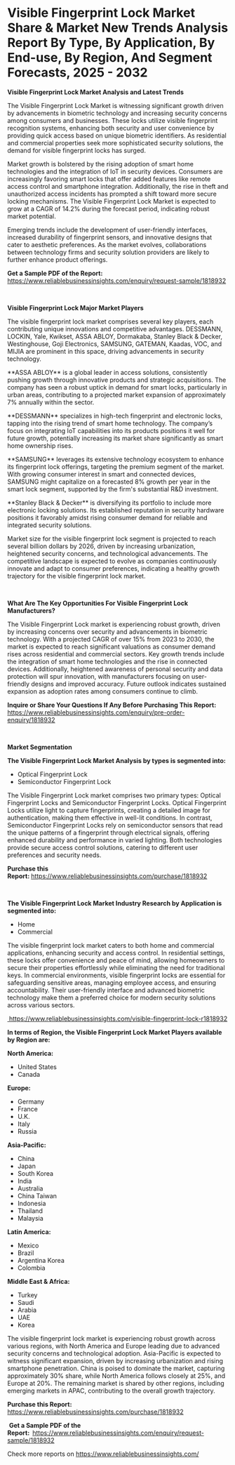 <p><h1>Visible Fingerprint Lock Market Share & Market New Trends Analysis Report By Type, By Application, By End-use, By Region, And Segment Forecasts, 2025 - 2032</h1></p><p><strong>Visible Fingerprint Lock Market Analysis and Latest Trends</strong></p>
<p><p>The Visible Fingerprint Lock Market is witnessing significant growth driven by advancements in biometric technology and increasing security concerns among consumers and businesses. These locks utilize visible fingerprint recognition systems, enhancing both security and user convenience by providing quick access based on unique biometric identifiers. As residential and commercial properties seek more sophisticated security solutions, the demand for visible fingerprint locks has surged.</p><p>Market growth is bolstered by the rising adoption of smart home technologies and the integration of IoT in security devices. Consumers are increasingly favoring smart locks that offer added features like remote access control and smartphone integration. Additionally, the rise in theft and unauthorized access incidents has prompted a shift toward more secure locking mechanisms. The Visible Fingerprint Lock Market is expected to grow at a CAGR of 14.2% during the forecast period, indicating robust market potential. </p><p>Emerging trends include the development of user-friendly interfaces, increased durability of fingerprint sensors, and innovative designs that cater to aesthetic preferences. As the market evolves, collaborations between technology firms and security solution providers are likely to further enhance product offerings.</p></p>
<p><strong>Get a Sample PDF of the Report:&nbsp;</strong> <a href="https://www.reliablebusinessinsights.com/enquiry/request-sample/1818932?utm_campaign=2274&utm_medium=2&utm_source=Github&utm_content=ia&utm_term=12042025&utm_id=visible-fingerprint-lock">https://www.reliablebusinessinsights.com/enquiry/request-sample/1818932</a></p>
<p>&nbsp;</p>
<p><strong>Visible Fingerprint Lock Major Market Players</strong></p>
<p><p>The visible fingerprint lock market comprises several key players, each contributing unique innovations and competitive advantages. DESSMANN, LOCKIN, Yale, Kwikset, ASSA ABLOY, Dormakaba, Stanley Black & Decker, Westinghouse, Goji Electronics, SAMSUNG, GATEMAN, Kaadas, VOC, and MIJIA are prominent in this space, driving advancements in security technology.</p><p>**ASSA ABLOY** is a global leader in access solutions, consistently pushing growth through innovative products and strategic acquisitions. The company has seen a robust uptick in demand for smart locks, particularly in urban areas, contributing to a projected market expansion of approximately 7% annually within the sector. </p><p>**DESSMANN** specializes in high-tech fingerprint and electronic locks, tapping into the rising trend of smart home technology. The company’s focus on integrating IoT capabilities into its products positions it well for future growth, potentially increasing its market share significantly as smart home ownership rises.</p><p>**SAMSUNG** leverages its extensive technology ecosystem to enhance its fingerprint lock offerings, targeting the premium segment of the market. With growing consumer interest in smart and connected devices, SAMSUNG might capitalize on a forecasted 8% growth per year in the smart lock segment, supported by the firm's substantial R&D investment.</p><p>**Stanley Black & Decker** is diversifying its portfolio to include more electronic locking solutions. Its established reputation in security hardware positions it favorably amidst rising consumer demand for reliable and integrated security solutions.</p><p>Market size for the visible fingerprint lock segment is projected to reach several billion dollars by 2026, driven by increasing urbanization, heightened security concerns, and technological advancements. The competitive landscape is expected to evolve as companies continuously innovate and adapt to consumer preferences, indicating a healthy growth trajectory for the visible fingerprint lock market.</p></p>
<p>&nbsp;</p>
<p><strong>What Are The Key Opportunities For Visible Fingerprint Lock Manufacturers?</strong></p>
<p><p>The Visible Fingerprint Lock market is experiencing robust growth, driven by increasing concerns over security and advancements in biometric technology. With a projected CAGR of over 15% from 2023 to 2030, the market is expected to reach significant valuations as consumer demand rises across residential and commercial sectors. Key growth trends include the integration of smart home technologies and the rise in connected devices. Additionally, heightened awareness of personal security and data protection will spur innovation, with manufacturers focusing on user-friendly designs and improved accuracy. Future outlook indicates sustained expansion as adoption rates among consumers continue to climb.</p></p>
<p><strong>Inquire or Share Your Questions If Any Before Purchasing This Report:</strong> <a href="https://www.reliablebusinessinsights.com/enquiry/pre-order-enquiry/1818932?utm_campaign=2274&utm_medium=2&utm_source=Github&utm_content=ia&utm_term=12042025&utm_id=visible-fingerprint-lock">https://www.reliablebusinessinsights.com/enquiry/pre-order-enquiry/1818932</a></p>
<p>&nbsp;</p>
<p><strong>Market Segmentation</strong></p>
<p><strong>The Visible Fingerprint Lock Market Analysis by types is segmented into:</strong></p>
<p><ul><li>Optical Fingerprint Lock</li><li>Semiconductor Fingerprint Lock</li></ul></p>
<p><p>The Visible Fingerprint Lock market comprises two primary types: Optical Fingerprint Locks and Semiconductor Fingerprint Locks. Optical Fingerprint Locks utilize light to capture fingerprints, creating a detailed image for authentication, making them effective in well-lit conditions. In contrast, Semiconductor Fingerprint Locks rely on semiconductor sensors that read the unique patterns of a fingerprint through electrical signals, offering enhanced durability and performance in varied lighting. Both technologies provide secure access control solutions, catering to different user preferences and security needs.</p></p>
<p><strong>Purchase this Report:&nbsp;</strong><a href="https://www.reliablebusinessinsights.com/purchase/1818932?utm_campaign=2274&utm_medium=2&utm_source=Github&utm_content=ia&utm_term=12042025&utm_id=visible-fingerprint-lock">https://www.reliablebusinessinsights.com/purchase/1818932</a></p>
<p>&nbsp;</p>
<p><strong>The Visible Fingerprint Lock Market Industry Research by Application is segmented into:</strong></p>
<p><ul><li>Home</li><li>Commercial</li></ul></p>
<p><p>The visible fingerprint lock market caters to both home and commercial applications, enhancing security and access control. In residential settings, these locks offer convenience and peace of mind, allowing homeowners to secure their properties effortlessly while eliminating the need for traditional keys. In commercial environments, visible fingerprint locks are essential for safeguarding sensitive areas, managing employee access, and ensuring accountability. Their user-friendly interface and advanced biometric technology make them a preferred choice for modern security solutions across various sectors.</p></p>
<p><a href="https://www.reliablebusinessinsights.com/visible-fingerprint-lock-r1818932?utm_campaign=2274&utm_medium=2&utm_source=Github&utm_content=ia&utm_term=12042025&utm_id=visible-fingerprint-lock">&nbsp;https://www.reliablebusinessinsights.com/visible-fingerprint-lock-r1818932</a></p>
<p><strong>In terms of Region, the Visible Fingerprint Lock Market Players available by Region are:</strong></p>
<p>
    <p> <strong> North America: </strong>
        <ul>
            <li>United States</li>
            <li>Canada</li>
        </ul>
        </p> 
    <p> <strong> Europe: </strong>
        <ul>
            <li>Germany</li>
            <li>France</li>
            <li>U.K.</li>
            <li>Italy</li>
            <li>Russia</li>
        </ul>
        </p> 
    <p> <strong> Asia-Pacific: </strong>
        <ul>
            <li>China</li>
            <li>Japan</li>
            <li>South Korea</li>
            <li>India</li>
            <li>Australia</li>
            <li>China Taiwan</li>
            <li>Indonesia</li>
            <li>Thailand</li>
            <li>Malaysia</li>
        </ul>
        </p> 
    <p> <strong> Latin America: </strong>
        <ul>
            <li>Mexico</li>
            <li>Brazil</li>
            <li>Argentina Korea</li>
            <li>Colombia</li>
        </ul>
        </p> 
    <p> <strong> Middle East & Africa: </strong>
        <ul>
            <li>Turkey</li>
            <li>Saudi</li>
            <li>Arabia</li>
            <li>UAE</li>
            <li>Korea</li>
        </ul>
    </p>
    </p>
<p><p>The visible fingerprint lock market is experiencing robust growth across various regions, with North America and Europe leading due to advanced security concerns and technological adoption. Asia-Pacific is expected to witness significant expansion, driven by increasing urbanization and rising smartphone penetration. China is poised to dominate the market, capturing approximately 30% share, while North America follows closely at 25%, and Europe at 20%. The remaining market is shared by other regions, including emerging markets in APAC, contributing to the overall growth trajectory.</p></p>
<p><strong>Purchase this Report: </strong><a href="https://www.reliablebusinessinsights.com/purchase/1818932?utm_campaign=2274&utm_medium=2&utm_source=Github&utm_content=ia&utm_term=12042025&utm_id=visible-fingerprint-lock">https://www.reliablebusinessinsights.com/purchase/1818932</a></p>
<p>&nbsp;<strong>Get a Sample PDF of the Report:&nbsp;&nbsp;</strong><a href="https://www.reliablebusinessinsights.com/enquiry/request-sample/1818932?utm_campaign=2274&utm_medium=2&utm_source=Github&utm_content=ia&utm_term=12042025&utm_id=visible-fingerprint-lock">https://www.reliablebusinessinsights.com/enquiry/request-sample/1818932</a></p>
<p><strong></strong></p>
<p>Check more reports on <a href="https://www.reliablebusinessinsights.com/?utm_campaign=2274&utm_medium=2&utm_source=Github&utm_content=ia&utm_term=12042025&utm_id=visible-fingerprint-lock">https://www.reliablebusinessinsights.com/</a></p>